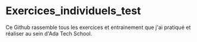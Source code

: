 # Exercices_individuels_test

Ce Github rassemble tous les exercices et entrainement que j'ai pratiqué et réaliser au sein d'Ada Tech School.